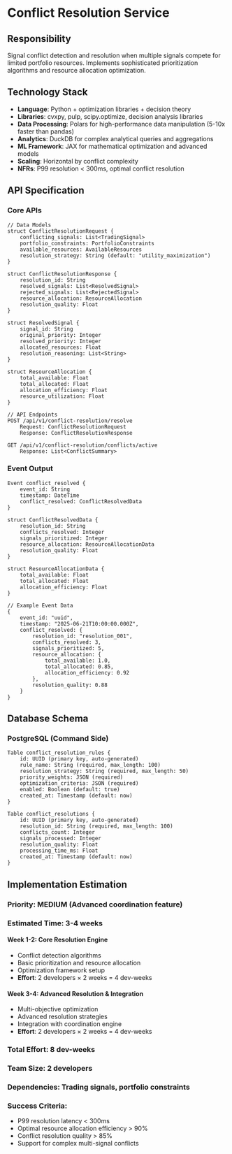 # Conflict Resolution Service

## Responsibility
Signal conflict detection and resolution when multiple signals compete for limited portfolio resources. Implements sophisticated prioritization algorithms and resource allocation optimization.

## Technology Stack
- **Language**: Python + optimization libraries + decision theory
- **Libraries**: cvxpy, pulp, scipy.optimize, decision analysis libraries
- **Data Processing**: Polars for high-performance data manipulation (5-10x faster than pandas)
- **Analytics**: DuckDB for complex analytical queries and aggregations
- **ML Framework**: JAX for mathematical optimization and advanced models
- **Scaling**: Horizontal by conflict complexity
- **NFRs**: P99 resolution < 300ms, optimal conflict resolution

## API Specification

### Core APIs
```pseudo
// Data Models
struct ConflictResolutionRequest {
    conflicting_signals: List<TradingSignal>
    portfolio_constraints: PortfolioConstraints
    available_resources: AvailableResources
    resolution_strategy: String (default: "utility_maximization")
}

struct ConflictResolutionResponse {
    resolution_id: String
    resolved_signals: List<ResolvedSignal>
    rejected_signals: List<RejectedSignal>
    resource_allocation: ResourceAllocation
    resolution_quality: Float
}

struct ResolvedSignal {
    signal_id: String
    original_priority: Integer
    resolved_priority: Integer
    allocated_resources: Float
    resolution_reasoning: List<String>
}

struct ResourceAllocation {
    total_available: Float
    total_allocated: Float
    allocation_efficiency: Float
    resource_utilization: Float
}

// API Endpoints
POST /api/v1/conflict-resolution/resolve
    Request: ConflictResolutionRequest
    Response: ConflictResolutionResponse

GET /api/v1/conflict-resolution/conflicts/active
    Response: List<ConflictSummary>
```

### Event Output
```pseudo
Event conflict_resolved {
    event_id: String
    timestamp: DateTime
    conflict_resolved: ConflictResolvedData
}

struct ConflictResolvedData {
    resolution_id: String
    conflicts_resolved: Integer
    signals_prioritized: Integer
    resource_allocation: ResourceAllocationData
    resolution_quality: Float
}

struct ResourceAllocationData {
    total_available: Float
    total_allocated: Float
    allocation_efficiency: Float
}

// Example Event Data
{
    event_id: "uuid",
    timestamp: "2025-06-21T10:00:00.000Z",
    conflict_resolved: {
        resolution_id: "resolution_001",
        conflicts_resolved: 3,
        signals_prioritized: 5,
        resource_allocation: {
            total_available: 1.0,
            total_allocated: 0.85,
            allocation_efficiency: 0.92
        },
        resolution_quality: 0.88
    }
}
```

## Database Schema

### PostgreSQL (Command Side)
```pseudo
Table conflict_resolution_rules {
    id: UUID (primary key, auto-generated)
    rule_name: String (required, max_length: 100)
    resolution_strategy: String (required, max_length: 50)
    priority_weights: JSON (required)
    optimization_criteria: JSON (required)
    enabled: Boolean (default: true)
    created_at: Timestamp (default: now)
}

Table conflict_resolutions {
    id: UUID (primary key, auto-generated)
    resolution_id: String (required, max_length: 100)
    conflicts_count: Integer
    signals_processed: Integer
    resolution_quality: Float
    processing_time_ms: Float
    created_at: Timestamp (default: now)
}
```

## Implementation Estimation

### Priority: **MEDIUM** (Advanced coordination feature)
### Estimated Time: **3-4 weeks**

#### Week 1-2: Core Resolution Engine
- Conflict detection algorithms
- Basic prioritization and resource allocation
- Optimization framework setup
- **Effort**: 2 developers × 2 weeks = 4 dev-weeks

#### Week 3-4: Advanced Resolution & Integration
- Multi-objective optimization
- Advanced resolution strategies
- Integration with coordination engine
- **Effort**: 2 developers × 2 weeks = 4 dev-weeks

### Total Effort: **8 dev-weeks**
### Team Size: **2 developers**
### Dependencies: Trading signals, portfolio constraints

### Success Criteria:
- P99 resolution latency < 300ms
- Optimal resource allocation efficiency > 90%
- Conflict resolution quality > 85%
- Support for complex multi-signal conflicts
